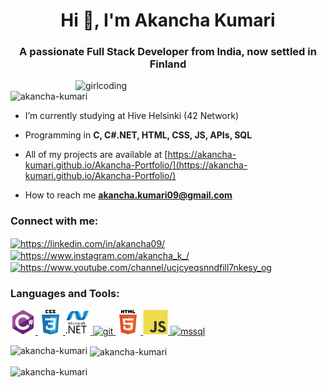 
<h1 align="center">Hi 👋, I'm Akancha Kumari</h1>
<h3 align="center">A passionate Full Stack Developer from India, now settled in Finland</h3>
<img align="right" width="400" alt="girlcoding" src="https://media.tenor.com/QVC1Nmb9TwUAAAAi/coding.gif"/>

<p align="left"> <img src="https://komarev.com/ghpvc/?username=akancha-kumari&label=Profile%20views&color=0e75b6&style=flat" alt="akancha-kumari" /> </p>

- I’m currently studying at Hive Helsinki (42 Network)

- Programming in **C, C#.NET, HTML, CSS, JS, APIs, SQL**

- All of my projects are available at [https://akancha-kumari.github.io/Akancha-Portfolio/](https://akancha-kumari.github.io/Akancha-Portfolio/)

- How to reach me **akancha.kumari09@gmail.com**

<h3 align="left">Connect with me:</h3>
<p align="left">
<a href="https://linkedin.com/in/akancha09/" target="blank"><img align="center" src="https://raw.githubusercontent.com/rahuldkjain/github-profile-readme-generator/master/src/images/icons/Social/linked-in-alt.svg" alt="https://linkedin.com/in/akancha09/" height="30" width="40" /></a>
<a href="https://www.instagram.com/akancha_k_/" target="blank"><img align="center" src="https://raw.githubusercontent.com/rahuldkjain/github-profile-readme-generator/master/src/images/icons/Social/instagram.svg" alt="https://www.instagram.com/akancha_k_/" height="30" width="40" /></a>
<a href="https://www.youtube.com/channel/UCJCYeQsnNDFiLl7nKesy_og/" target="blank"><img align="center" src="https://raw.githubusercontent.com/rahuldkjain/github-profile-readme-generator/master/src/images/icons/Social/youtube.svg" alt="https://www.youtube.com/channel/ucjcyeqsnndfill7nkesy_og" height="30" width="40" /></a>
</p>

<h3 align="left">Languages and Tools:</h3>
<p align="left"> <a href="https://www.w3schools.com/cs/" target="_blank" rel="noreferrer"> <img src="https://raw.githubusercontent.com/devicons/devicon/master/icons/csharp/csharp-original.svg" alt="csharp" width="40" height="40"/> </a> <a href="https://www.w3schools.com/css/" target="_blank" rel="noreferrer"> <img src="https://raw.githubusercontent.com/devicons/devicon/master/icons/css3/css3-original-wordmark.svg" alt="css3" width="40" height="40"/> </a> <a href="https://dotnet.microsoft.com/" target="_blank" rel="noreferrer"> <img src="https://raw.githubusercontent.com/devicons/devicon/master/icons/dot-net/dot-net-original-wordmark.svg" alt="dotnet" width="40" height="40"/> </a> <a href="https://git-scm.com/" target="_blank" rel="noreferrer"> <img src="https://www.vectorlogo.zone/logos/git-scm/git-scm-icon.svg" alt="git" width="40" height="40"/> </a> <a href="https://www.w3.org/html/" target="_blank" rel="noreferrer"> <img src="https://raw.githubusercontent.com/devicons/devicon/master/icons/html5/html5-original-wordmark.svg" alt="html5" width="40" height="40"/> </a> <a href="https://developer.mozilla.org/en-US/docs/Web/JavaScript" target="_blank" rel="noreferrer"> <img src="https://raw.githubusercontent.com/devicons/devicon/master/icons/javascript/javascript-original.svg" alt="javascript" width="40" height="40"/> </a> <a href="https://www.microsoft.com/en-us/sql-server" target="_blank" rel="noreferrer"> <img src="https://www.svgrepo.com/show/303229/microsoft-sql-server-logo.svg" alt="mssql" width="40" height="40"/> </a> </p>

<p><img align="left" src="https://github-readme-stats.vercel.app/api/top-langs?username=akancha-kumari&show_icons=true&locale=en&layout=compact" alt="akancha-kumari" /></p>

<p>&nbsp;<img align="center" src="https://github-readme-stats.vercel.app/api?username=akancha-kumari&show_icons=true&locale=en" alt="akancha-kumari" /></p>

<p><img align="center" src="https://github-readme-streak-stats.herokuapp.com/?user=akancha-kumari&" alt="akancha-kumari" /></p>
